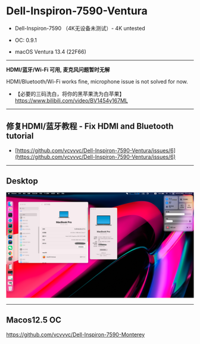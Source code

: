 # Dell-Inspiron-7590-Ventura

- Dell-Inspiron-7590 （4K无设备未测试）- 4K untested

- OC: 0.9.1
 
- macOS Ventura 13.4 (22F66)

---
 
**HDMI/蓝牙/Wi-Fi 可用, 麦克风问题暂时无解**

HDMI/Bluetooth/Wi-Fi works fine, microphone issue is not solved for now.

- 【必要的三码洗白，将你的黑苹果洗为白苹果】 https://www.bilibili.com/video/BV1454y167ML
  
---

## 修复HDMI/蓝牙教程 - Fix HDMI and Bluetooth tutorial

- [https://github.com/vcvvvc/Dell-Inspiron-7590-Ventura/issues/6](https://github.com/vcvvvc/Dell-Inspiron-7590-Ventura/issues/6)

---

## Desktop

![dk](./img/dknew.png)

---

## Macos12.5 OC

https://github.com/vcvvvc/Dell-Inspiron-7590-Monterey

